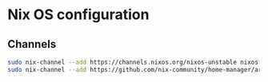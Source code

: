 # Nix OS configuration

## Channels

```bash
sudo nix-channel --add https://channels.nixos.org/nixos-unstable nixos
sudo nix-channel --add https://github.com/nix-community/home-manager/archive/master.tar.gz home-manager
```